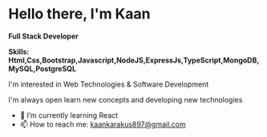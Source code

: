 # Hello there, I'm Kaan

**Full Stack Developer**

**Skills: Html,Css,Bootstrap,Javascript,NodeJS,ExpressJs,TypeScript,MongoDB,MySQL,PostgreSQL**

I'm interested in Web Technologies & Software Development

I'm always open learn new concepts and developing new technologies

- 🌱 I’m currently learning React
- 📫 How to reach me: kaankarakus897@gmail.com
